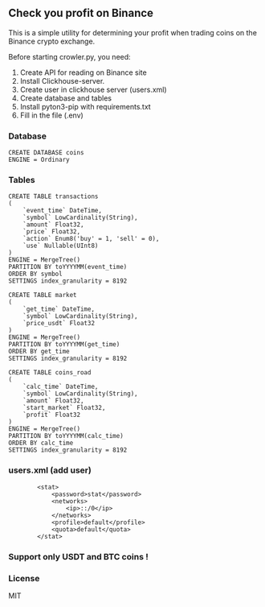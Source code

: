 ## Check you profit on Binance

This is a simple utility for determining your profit when trading coins on the Binance crypto exchange.

Before starting crowler.py, you need:
1. Create API for reading on Binance site
2. Install Clickhouse-server.
3. Create user in clickhouse server (users.xml)
4. Create database and tables
5. Install pyton3-pip with requirements.txt
6. Fill in the file (.env)

### Database

```
CREATE DATABASE coins
ENGINE = Ordinary
```

### Tables
```
CREATE TABLE transactions
(
    `event_time` DateTime,
    `symbol` LowCardinality(String),
    `amount` Float32,
    `price` Float32,
    `action` Enum8('buy' = 1, 'sell' = 0),
    `use` Nullable(UInt8)
)
ENGINE = MergeTree()
PARTITION BY toYYYYMM(event_time)
ORDER BY symbol
SETTINGS index_granularity = 8192
```

```
CREATE TABLE market
(
    `get_time` DateTime,
    `symbol` LowCardinality(String),
    `price_usdt` Float32
)
ENGINE = MergeTree()
PARTITION BY toYYYYMM(get_time)
ORDER BY get_time
SETTINGS index_granularity = 8192
```

```
CREATE TABLE coins_road
(
    `calc_time` DateTime,
    `symbol` LowCardinality(String),
    `amount` Float32,
    `start_market` Float32,
    `profit` Float32
)
ENGINE = MergeTree()
PARTITION BY toYYYYMM(calc_time)
ORDER BY calc_time
SETTINGS index_granularity = 8192
```

### users.xml (add user)

```
        <stat>
            <password>stat</password>
            <networks>
                <ip>::/0</ip>
            </networks>
            <profile>default</profile>
            <quota>default</quota>
        </stat>

```
### Support only USDT and BTC coins !

### License
MIT
